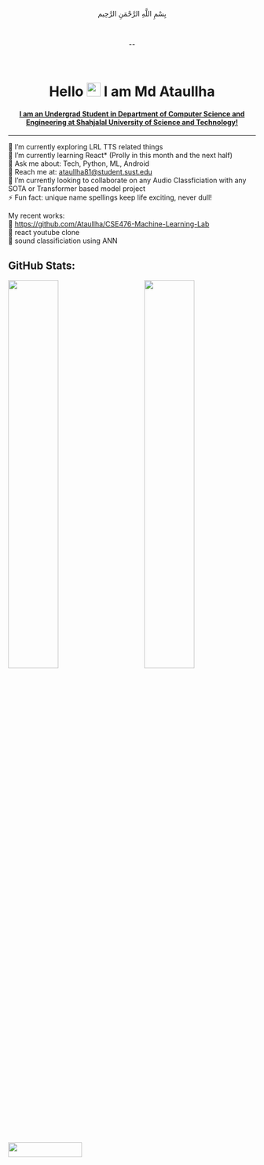 <!--
**Ataullha/Ataullha** is a ✨ _special_ ✨ repository because its `README.md` (this file) appears on your GitHub profile.

Here are some ideas to get you started:

- 🔭 I’m currently working on ...
- 🌱 I’m currently learning ...
- 👯 I’m looking to collaborate on ...
- 🤔 I’m looking for help with ...
- 💬 Ask me about ...
- 📫 How to reach me: ...
- 😄 Pronouns: ...
- ⚡ Fun fact: ...
-->

<div align="center">

   بِسْمِ اللَّهِ الرَّحْمَنِ الرَّحِيم

</div>

<br>

<div align="center">

 --
 
</div>

<br>

<!--
<div align="center">
 
[![Typing SVG](https://readme-typing-svg.herokuapp.com?size=25&duration=4500&color=808080&center=true&vCenter=true&lines=Hi+%F0%9F%91%8B;2018331081;Md+Ataullha+(Saim);Undergrad+Student;SUST%2C+CSE-18.)](https://git.io/typing-svg)      
</div>
-->

<h1 align="center">Hello <img src="https://media.giphy.com/media/hvRJCLFzcasrR4ia7z/giphy.gif" width="28"> I am Md Ataullha </h1>

<h4 align="center"> <a href="https://github.com/Ataullha/Ataullha/raw/main/Md%20Ataullha.pdf" target='_blank'>I am an Undergrad Student in Department of Computer Science and Engineering at Shahjalal University of Science and Technology! </a></h4> 
<hr>
<p>
🔭 I’m currently exploring LRL TTS related things<br>
🌱 I’m currently learning React* (Prolly in this month and the next half) <br>
💬 Ask me about: Tech, Python, ML, Android <br>
📧 Reach me at: <a href='mailto:ataullha81@student.sust.edu' target='_blank'>ataullha81@student.sust.edu</a> <br>
👯 I’m currently looking to collaborate on any <!--STT, ASR,--> Audio Classficiation with any SOTA or Transformer based model <!-- LLaMA model based --> <!-- ML Based Attendance Systems --> project <br>
⚡ Fun fact: unique name spellings keep life exciting, never dull! <br>
</p>

My recent works: <br>
🤟 <a href='https://github.com/Ataullha/CSE476-Machine-Learning-Lab' target='_blank'>https://github.com/Ataullha/CSE476-Machine-Learning-Lab</a> <br>
🤟 react youtube clone <br>
🤟 sound classificiation using ANN <br>


## GitHub Stats:

<img  src="https://github-readme-stats.vercel.app/api?username=Ataullha&show_icons=true&hide_border=true&theme=tokyonight" width="45%" align="right" >

<img  src="https://github-readme-streak-stats.herokuapp.com/?user=Ataullha&hide_border=true&theme=tokyonight" width="45%" >
<br />

<img src="https://github.com/Ataullha/Ataullha/assets/53054762/e0cfdd4c-dca0-4dde-8c13-268517a491dc" width="150" height="30" text-align="center">


<!-- Ataullha -->
